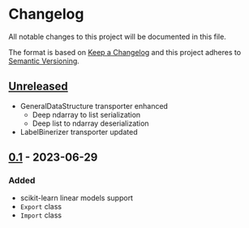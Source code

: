 # Changelog
All notable changes to this project will be documented in this file.

The format is based on [Keep a Changelog](http://keepachangelog.com/en/1.0.0/)
and this project adheres to [Semantic Versioning](http://semver.org/spec/v2.0.0.html).

## [Unreleased]
- GeneralDataStructure transporter enhanced
  - Deep ndarray to list serialization
  - Deep list to ndarray deserialization 
- LabelBinerizer transporter updated
## [0.1] - 2023-06-29
### Added
- scikit-learn linear models support
- `Export` class
- `Import` class


[Unreleased]: https://github.com/openscilab/pymilo/compare/v0.1...dev
[0.1]: https://github.com/openscilab/pymilo/compare/e887108...v0.1
